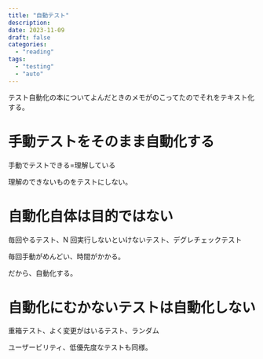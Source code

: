 ```yaml
---
title: "自動テスト"
description:
date: 2023-11-09
draft: false
categories:
  - "reading"
tags:
  - "testing"
  - "auto"
---
```


テスト自動化の本についてよんだときのメモがのこってたのでそれをテキスト化する。

# 手動テストをそのまま自動化する

手動でテストできる=理解している

理解のできないものをテストにしない。

# 自動化自体は目的ではない

毎回やるテスト、N 回実行しないといけないテスト、デグレチェックテスト

毎回手動がめんどい、時間がかかる。

だから、自動化する。

# 自動化にむかないテストは自動化しない

重箱テスト、よく変更がはいるテスト、ランダム

ユーザービリティ、低優先度なテストも同様。
